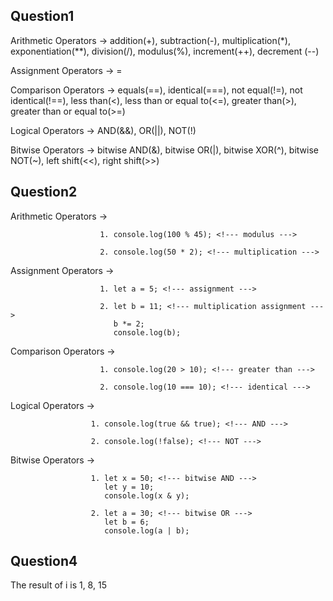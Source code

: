 ## Question1

Arithmetic Operators -> addition(+), subtraction(-), multiplication(*), exponentiation(**), division(/), modulus(%), increment(++), decrement (--)

Assignment Operators -> =

Comparison Operators -> equals(==), identical(===), not equal(!=), not identical(!==), less than(<), less than or equal to(<=), greater than(>), greater than or equal to(>=)

Logical Operators -> AND(&&), OR(||), NOT(!)

Bitwise Operators -> bitwise AND(&), bitwise OR(|), bitwise XOR(^), bitwise NOT(~), left shift(<<), right shift(>>)


## Question2
Arithmetic Operators -> 
                        
                        1. console.log(100 % 45); <!--- modulus --->

                        2. console.log(50 * 2); <!--- multiplication ---> 

Assignment Operators -> 
                        
                        1. let a = 5; <!--- assignment --->

                        2. let b = 11; <!--- multiplication assignment --->
                           b *= 2; 
                           console.log(b);

Comparison Operators -> 
                        
                        1. console.log(20 > 10); <!--- greater than --->

                        2. console.log(10 === 10); <!--- identical --->

Logical Operators -> 
                      
                      1. console.log(true && true); <!--- AND --->

                      2. console.log(!false); <!--- NOT --->

Bitwise Operators -> 
                      
                      1. let x = 50; <!--- bitwise AND --->
                         let y = 10;
                         console.log(x & y); 
                     
                      2. let a = 30; <!--- bitwise OR --->
                         let b = 6; 
                         console.log(a | b); 


## Question4
The result of i is 1, 8, 15

                    

